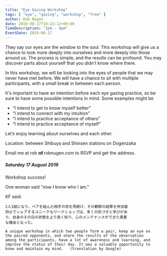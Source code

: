 ```yaml
---
title: "Eye Gazing Workshop"
tags: [ "eye", "gazing", "workshop", "free" ]
author: Rob Nugen
date: 2019-08-17T10:23:12+09:00
TimeDescription: "2pm - 4pm"
EventDate: 2019-08-17
---
```


They say our eyes are the window to the soul. This workshop will give us a chance to look more deeply into ourselves and more deeply into those around us.
The process is simple, and the results can be profound. You may discover parts about yourself that you didn't know where there.

In this workshop, we will be looking into the eyes of people that we may never have met before. We will have a chance to sit with multiple participants, with a small break in between each person.

It's important to have an intention before each eye gazing practice, so be sure to have some possible intentions in mind. Some examples might be

* “I intend to get to know myself better”
* “I intend to connect with my intuition”
* “I intend to practice acceptance of others”
* “I intend to practice acceptance of myself”

Let’s enjoy learning about ourselves and each other.

Location: between Shibuya and Shinsen stations on Dogenzaka

Email me at rob **α𝐭** robnugen.com to RSVP and get the address.

##### Saturday 17 August 2019

Workshop success!

One woman said "now I know who I am."

KF said:

    2人1組になり、ペアを組んだ相手の目を見続け、その観察の結果を参加者
    同士でシェアするユニークなワークショップは、多くの気づきと学びがあ
    り、自身のその日の状態をより良く知り、心のメンテナンスができた貴重
    な機会となった。

    A unique workshop in which two people form a pair, keep an eye on
    the paired opponents, and share the results of the observation
    among the participants, have a lot of awareness and learning, and
    improve the status of their day. It was a valuable opportunity to
    know and maintain my mind.   (translation by Google)
